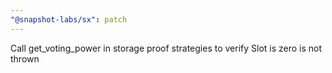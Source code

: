```yaml
---
"@snapshot-labs/sx": patch
---
```


Call get_voting_power in storage proof strategies to verify Slot is zero is not thrown

